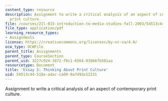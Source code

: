 ```yaml
---
content_type: resource
description: Assignment to write a critical analysis of an aspect of contemporary
  print culture.
file: /courses/21l-015-introduction-to-media-studies-fall-2003/54513c44518eadacca099a7492e12331_essay2.pdf
file_type: application/pdf
learning_resource_types:
- Assignments
license: https://creativecommons.org/licenses/by-nc-sa/4.0/
ocw_type: OCWFile
parent_title: Assignments
parent_type: CourseSection
parent_uid: 3227c924-3872-f0c1-6564-03966fb501aa
resourcetype: Document
title: 'Essay 2: Thinking About Print Culture'
uid: 54513c44-518e-adac-ca09-9a7492e12331
---
```

Assignment to write a critical analysis of an aspect of contemporary print culture.